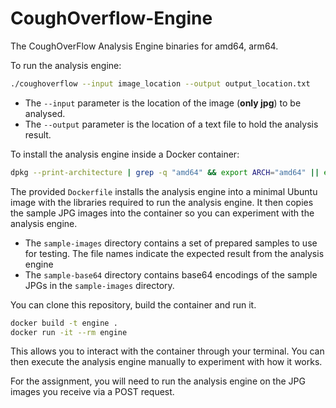 # CoughOverflow-Engine

The CoughOverFlow Analysis Engine binaries for amd64, arm64.

To run the analysis engine:

```bash
./coughoverflow --input image_location --output output_location.txt
```
* The `--input` parameter is the location of the image (**only jpg**) to be analysed.
* The `--output` parameter is the location of a text file to hold the analysis result.

To install the analysis engine inside a Docker container:

```bash
dpkg --print-architecture | grep -q "amd64" && export ARCH="amd64" || export ARCH="arm64" && wget https://github.com/CSSE6400/CoughOverflow-Engine/releases/download/v1.0/overflowengine-${ARCH} -O overflowengine && chmod +x overflowengine
```

The provided `Dockerfile` installs the analysis engine into a minimal Ubuntu image with the libraries required to run the analysis engine.
It then copies the sample JPG images into the container so you can experiment with the analysis engine.
* The `sample-images` directory contains a set of prepared samples to use for testing. The file names indicate the expected result from the analysis engine
* The `sample-base64` directory contains base64 encodings of the sample JPGs in the `sample-images` directory.

You can clone this repository, build the container and run it.
```bash
docker build -t engine .
docker run -it --rm engine
```

This allows you to interact with the container through your terminal.
You can then execute the analysis engine manually to experiment with how it works.

For the assignment, you will need to run the analysis engine on the JPG images you receive via a POST request.
